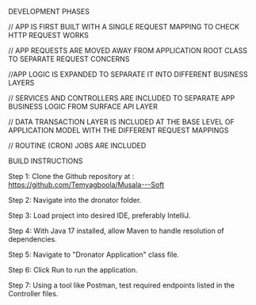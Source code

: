 ﻿DEVELOPMENT PHASES

// APP IS FIRST BUILT WITH A SINGLE REQUEST MAPPING TO CHECK HTTP REQUEST WORKS

// APP REQUESTS ARE MOVED AWAY FROM APPLICATION ROOT CLASS TO SEPARATE REQUEST CONCERNS

//APP LOGIC IS EXPANDED TO SEPARATE IT INTO DIFFERENT BUSINESS LAYERS

// SERVICES AND CONTROLLERS ARE INCLUDED TO SEPARATE APP BUSINESS LOGIC FROM SURFACE API
LAYER

// DATA TRANSACTION LAYER IS INCLUDED AT THE BASE LEVEL OF APPLICATION MODEL WITH 
THE DIFFERENT REQUEST MAPPINGS

// ROUTINE (CRON) JOBS ARE INCLUDED


BUILD INSTRUCTIONS

Step 1: Clone the Github repository at : https://github.com/Temyagboola/Musala---Soft

Step 2: Navigate into the dronator folder.

Step 3: Load project into desired IDE, preferably IntelliJ.

Step 4: With Java 17 installed, allow Maven to handle resolution of dependencies.

Step 5: Navigate to "Dronator Application" class file.

Step 6: Click Run to run the application.

Step 7: Using a tool like Postman, test required endpoints listed in the Controller files.





